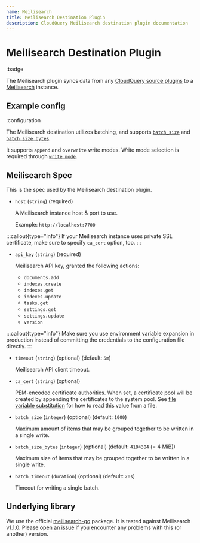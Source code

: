 ```yaml
---
name: Meilisearch
title: Meilisearch Destination Plugin
description: CloudQuery Meilisearch destination plugin documentation
---
```

# Meilisearch Destination Plugin

:badge

The Meilisearch plugin syncs data from any [CloudQuery source plugins](/docs/plugins/sources/overview)
to a [Meilisearch](https://www.meilisearch.com) instance.

## Example config

:configuration

The Meilisearch destination utilizes batching, and supports [`batch_size`](/docs/reference/destination-spec#batch_size)
and [`batch_size_bytes`](/docs/reference/destination-spec#batch_size_bytes).

It supports `append` and `overwrite` write modes. Write mode selection is required through
[`write_mode`](/docs/reference/destination-spec#write_mode).

## Meilisearch Spec

This is the spec used by the Meilisearch destination plugin.

- `host` (`string`) (required)

  A Meilisearch instance host & port to use.

  Example: `http://localhost:7700`

:::callout{type="info"}
    If your Meilisearch instance uses private SSL certificate, make sure to specify `ca_cert` option, too.
:::


- `api_key` (`string`) (required)

  Meilisearch API key, granted the following actions:

  - `documents.add`
  - `indexes.create`
  - `indexes.get`
  - `indexes.update`
  - `tasks.get`
  - `settings.get`
  - `settings.update`
  - `version`

:::callout{type="info"}
    Make sure you use environment variable expansion in production instead of committing the credentials to the configuration file directly.
:::


- `timeout` (`string`) (optional) (default: `5m`)

  Meilisearch API client timeout.

- `ca_cert` (`string`) (optional)

  PEM-encoded certificate authorities.
  When set, a certificate pool will be created by appending the certificates to the system pool.
  See [file variable substitution](/docs/advanced-topics/environment-variable-substitution#file-variable-substitution-example) for how to read this value from a file.

- `batch_size` (`integer`) (optional) (default: `1000`)

  Maximum amount of items that may be grouped together to be written in a single write.

- `batch_size_bytes` (`integer`) (optional) (default: `4194304` (= 4 MiB))

  Maximum size of items that may be grouped together to be written in a single write.

- `batch_timeout` (`duration`) (optional) (default: `20s`)

  Timeout for writing a single batch.

## Underlying library

We use the official [meilisearch-go](https://github.com/meilisearch/meilisearch-go) package.
It is tested against Meilisearch v1.1.0.
Please [open an issue](https://github.com/cloudquery/cloudquery/issues/new/choose)
if you encounter any problems with this (or another) version.
